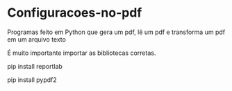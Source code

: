# Configuracoes-no-pdf
Programas feito em Python que gera um pdf, lê um pdf e transforma um pdf em um arquivo texto

É muito importante importar as bibliotecas corretas.

pip install reportlab

pip install pypdf2
